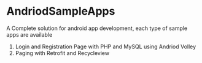 # AndriodSampleApps
A Complete solution for android app development, each type of sample apps are available

1) Login and Registration Page with PHP and MySQL using Andriod Volley
2) Paging with Retrofit and Recycleview



